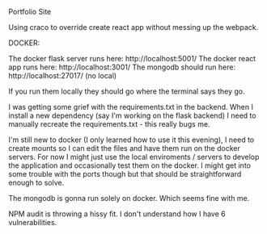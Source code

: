 Portfolio Site

Using craco to override create react app without messing up the webpack.

DOCKER:

The docker flask server runs here: http://localhost:5001/
The docker react app runs here: http://localhost:3001/
The mongodb should run here: http://localhost:27017/ (no local)

If you run them locally they should go where the terminal says they go.

I was getting some grief with the requirements.txt in the backend. When I install a new dependency (say I'm working on the flask backend) I need to manually recreate the requirements.txt - this really bugs me.

I'm still new to docker (I only learned how to use it this evening), I need to create mounts so I can edit the files and have them run on the docker servers. For now I might just use the local enviroments / servers to develop the application and occasionally test them on the docker. I might get into some trouble with the ports though but that should be straightforward enough to solve. 

The mongodb is gonna run solely on docker. Which seems fine with me.

NPM audit is throwing a hissy fit. I don't understand how I have 6 vulnerabilities.